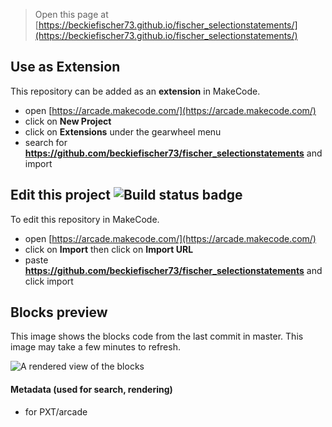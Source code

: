  


> Open this page at [https://beckiefischer73.github.io/fischer_selectionstatements/](https://beckiefischer73.github.io/fischer_selectionstatements/)

## Use as Extension

This repository can be added as an **extension** in MakeCode.

* open [https://arcade.makecode.com/](https://arcade.makecode.com/)
* click on **New Project**
* click on **Extensions** under the gearwheel menu
* search for **https://github.com/beckiefischer73/fischer_selectionstatements** and import

## Edit this project ![Build status badge](https://github.com/beckiefischer73/fischer_selectionstatements/workflows/MakeCode/badge.svg)

To edit this repository in MakeCode.

* open [https://arcade.makecode.com/](https://arcade.makecode.com/)
* click on **Import** then click on **Import URL**
* paste **https://github.com/beckiefischer73/fischer_selectionstatements** and click import

## Blocks preview

This image shows the blocks code from the last commit in master.
This image may take a few minutes to refresh.

![A rendered view of the blocks](https://github.com/beckiefischer73/fischer_selectionstatements/raw/master/.github/makecode/blocks.png)

#### Metadata (used for search, rendering)

* for PXT/arcade
<script src="https://makecode.com/gh-pages-embed.js"></script><script>makeCodeRender("{{ site.makecode.home_url }}", "{{ site.github.owner_name }}/{{ site.github.repository_name }}");</script>
